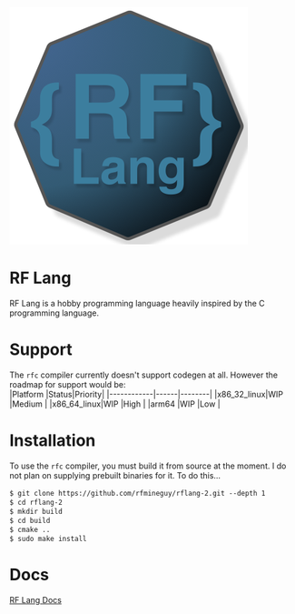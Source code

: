 ![Logo](logo_3.png)
# RF Lang
RF Lang is a hobby programming language heavily inspired by the C programming language.

# Support
The `rfc` compiler currently doesn't support codegen at all. However the roadmap for support would be:<br>
|Platform    |Status|Priority|
|------------|------|--------|
|x86_32_linux|WIP   |Medium  |
|x86_64_linux|WIP   |High    |
|arm64       |WIP   |Low     |

# Installation
To use the `rfc` compiler, you must build it from source at the moment. I do not plan on supplying prebuilt binaries for it.
To do this...
```console
$ git clone https://github.com/rfmineguy/rflang-2.git --depth 1
$ cd rflang-2
$ mkdir build
$ cd build
$ cmake ..
$ sudo make install
```

# Docs
[RF Lang Docs](https://rflang-rtd.readthedocs.io/en/latest/index.html)
